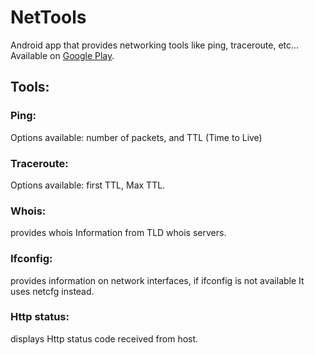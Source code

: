 # NetTools
Android app that provides networking tools like ping, traceroute, etc... Available on [Google Play](https://play.google.com/store/apps/details?id=com.nassim.nettools).

## Tools:
### Ping:
Options available: number of packets, and TTL (Time to Live)

### Traceroute:
Options available: first TTL, Max TTL.

### Whois:
provides whois Information from TLD whois servers.

### Ifconfig:
provides information on network interfaces, if ifconfig is not available It uses netcfg instead.

### Http status:
displays Http status code received from host.

